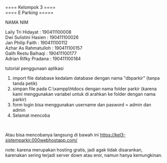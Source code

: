 ==== Kelompok 3 ==== <br>
==== E Parking =====

NAMA				NIM

Laily Tri Hidayat	:	190411100008 <br>
Dwi Sulistini Hasien	:	190411100026 <br>
Jan Philip Faith	:	190411100112 <br>
Azhar As Rahmatulloh	:	190411100157 <br>
Galih Restu Baihaqi	:	190411100177 <br>
Adrian Rifky Pradana	:	190411100184 <br>

tutorial penggunaan aplikasi
1. import file database kedalam database dengan nama "dbparkir" (tanpa tanda petik) 
2. simpan file pada C:\xampp\htdocs dengan nama folder parkir (karena kami menggunakan variabel untuk di arahkan ke folder dengan nama parkir)
3. form login bisa menggunakan username dan pasword = admin dan admin
4. Selamat mencoba
<br>

Atau bisa mencobanya langsung di bawah ini
https://kel3-sistemparkir.000webhostapp.com/

note: karena merupakan hosting gratis, jadi agak tidak disarankan, karenakan sering terjadi server down atau eror, namun hanya kemungkinan.
